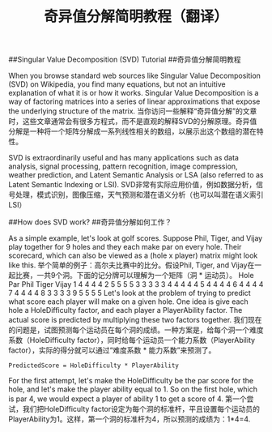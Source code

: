 ﻿---
layout: post
title: 奇异值分解简明教程（翻译）
description: UML、聚合关系和组合关系、关联关系和依赖关系
keywords: svd,算法
category: 语义分析
tags: [语义分析]
---

##Singular Value Decomposition (SVD) Tutorial
##奇异值分解简明教程

When you browse standard web sources like Singular Value Decomposition (SVD) on Wikipedia, you find many equations, but not an intuitive explanation of what it is or how it works. Singular Value Decomposition is a way of factoring matrices into a series of linear approximations that expose the underlying structure of the matrix.
当你访问一些解释“奇异值分解”的文章时，这些文章通常会有很多方程式，而不是直观的解释SVD的分解原理。奇异值分解是一种将一个矩阵分解成一系列线性相关的数组，以展示出这个数组的潜在特性。

SVD is extraordinarily useful and has many applications such as data analysis, signal processing, pattern recognition, image compression, weather prediction, and Latent Semantic Analysis or LSA (also referred to as Latent Semantic Indexing or LSI).
SVD非常有实际应用价值，例如数据分析，信号处理，模式识别，图像压缩，天气预测和潜在语义分析（也可以叫潜在语义索引LSI）


##How does SVD work?
##奇异值分解如何工作？

As a simple example, let's look at golf scores. Suppose Phil, Tiger, and Vijay play together for 9 holes and they each make par on every hole. Their scorecard, which can also be viewed as a (hole x player) matrix might look like this.
举个简单的例子：高尔夫比赛中的比分。假设Phil, Tiger, and Vijay在一起比赛，一共9个洞。下面的记分牌可以理解为一个矩阵（洞 * 运动员）。
Hole	Par	Phil	Tiger	Vijay
1	4	4	4	4
2	5	5	5	5
3	3	3	3	3
4	4	4	4	4
5	4	4	4	4
6	4	4	4	4
7	4	4	4	4
8	3	3	3	3
9	5	5	5	5
Let's look at the problem of trying to predict what score each player will make on a given hole. One idea is give each hole a HoleDifficulty factor, and each player a PlayerAbility factor. The actual score is predicted by multiplying these two factors together.
我们现在的问题是，试图预测每个运动员在每个洞的成绩。一种方案是，给每个洞一个难度系数（HoleDifficulty factor），同时给每个运动员一个能力系数（PlayerAbility factor），实际的得分就可以通过“难度系数 * 能力系数”来预测了。

	PredictedScore = HoleDifficulty * PlayerAbility

For the first attempt, let's make the HoleDifficulty be the par score for the hole, and let's make the player ability equal to 1. So on the first hole, which is par 4, we would expect a player of ability 1 to get a score of 4.
第一个尝试，我们把HoleDifficulty factor设定为每个洞的标准杆，平且设置每个运动员的PlayerAbility为1。这样，第一个洞的标准杆为4，所以预测的成绩为：1*4=4.

